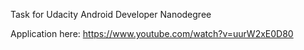 Task for Udacity Android Developer Nanodegree

Application here:
https://www.youtube.com/watch?v=uurW2xE0D80
